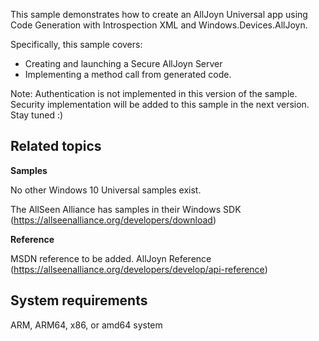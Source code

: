 This sample demonstrates how to create an AllJoyn Universal app using Code Generation with Introspection XML and Windows.Devices.AllJoyn.

Specifically, this sample covers:

-   Creating and launching a Secure AllJoyn Server
-   Implementing a method call from generated code.

Note: Authentication is not implemented in this version of the sample. Security implementation will be added to this sample in the next version. Stay tuned :)

Related topics
--------------

**Samples**

No other Windows 10 Universal samples exist.

The AllSeen Alliance has samples in their Windows SDK (https://allseenalliance.org/developers/download)

**Reference**

MSDN reference to be added.
AllJoyn Reference (https://allseenalliance.org/developers/develop/api-reference)

System requirements
-----------------------------
ARM, ARM64, x86, or amd64 system

